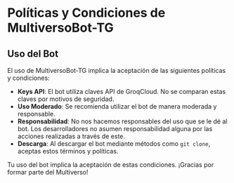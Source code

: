 # Políticas y Condiciones de MultiversoBot-TG

## Uso del Bot

El uso de MultiversoBot-TG implica la aceptación de las siguientes políticas y condiciones:

- **Keys API**: El bot utiliza claves API de GroqCloud. No se comparan estas claves por motivos de seguridad.
- **Uso Moderado**: Se recomienda utilizar el bot de manera moderada y responsable.
- **Responsabilidad**: No nos hacemos responsables del uso que se le dé al bot. Los desarrolladores no asumen responsabilidad alguna por las acciones realizadas a través de este.
- **Descarga**: Al descargar el bot mediante métodos como `git clone`, aceptas estos términos y políticas.

Tu uso del bot implica la aceptación de estas condiciones. ¡Gracias por formar parte del Multiverso!
